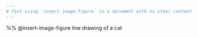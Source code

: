 ```yaml
---
# Test using `insert-image-figure` in a document with no other content
---
```


%% @insert-image-figure line drawing of a cat
